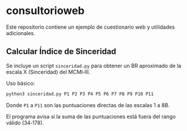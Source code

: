 # consultorioweb

Este repositorio contiene un ejemplo de cuestionario web y utilidades adicionales.

## Calcular Índice de Sinceridad

Se incluye un script `sinceridad.py` para obtener un BR aproximado de la escala X (Sinceridad) del MCMI‑III.

Uso básico:

```bash
python3 sinceridad.py P1 P2 P3 P4 P5 P6 P7 P8 P9 P10 P11
```

Donde `P1` a `P11` son las puntuaciones directas de las escalas 1 a 8B.

El programa avisa si la suma de las puntuaciones está fuera del rango válido (34‑178).


